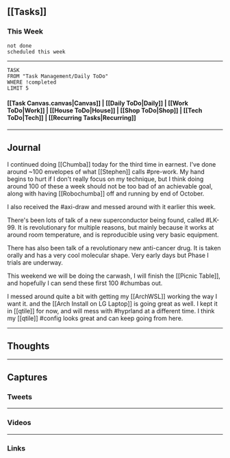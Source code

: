 ## [[Tasks]]

### This Week

```tasks
not done
scheduled this week
```

---
```dataview
TASK
FROM "Task Management/Daily ToDo"
WHERE !completed
LIMIT 5
```


#### [[Task Canvas.canvas|Canvas]] | [[Daily ToDo|Daily]] | [[Work ToDo|Work]] |  [[House ToDo|House]] |  [[Shop ToDo|Shop]] | [[Tech ToDo|Tech]] | [[Recurring Tasks|Recurring]] 
---
## Journal

I continued doing [[Chumba]] today for the third time in earnest. I've done around ~100 envelopes of what [[Stephen]] calls #pre-work. My hand begins to hurt if I don't really focus on my technique, but I think doing around 100 of these a week should not be too bad of an achievable goal, along with having [[Robochumba]] off and running by end of October.

I also received the #axi-draw and messed around with it earlier this week.

There's been lots of talk of a new superconductor being found, called #LK-99. It is revolutionary for multiple reasons, but mainly because it works at around room temperature, and is reproducible using very basic equipment.

There has also been talk of a revolutionary new anti-cancer drug. It is taken orally and has a very cool molecular shape. Very early days but Phase I trials are underway.

This weekend we will be doing the carwash, I will finish the [[Picnic Table]], and hopefully I can send these first 100 #chumbas out.

I messed around quite a bit with getting my [[ArchWSL]] working the way I want it. and the [[Arch Install on LG Laptop]] is going great as well. I kept it in [[qtile]] for now, and will mess with #hyprland at a different time. I think my [[qtile]] #config looks great and can keep going from here.

---
## Thoughts

---
## Captures

### Tweets

---
### Videos

---
### Links



